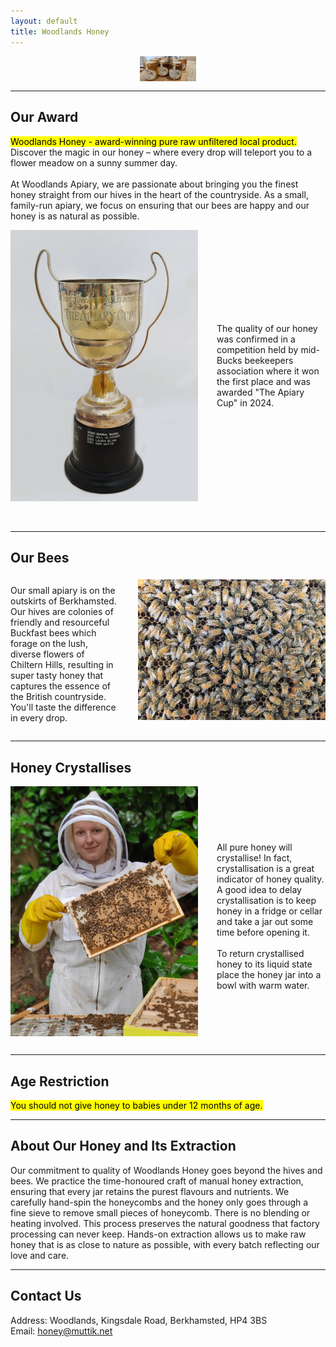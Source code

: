 ```yaml
---
layout: default
title: Woodlands Honey
---
```

<img src="honeyjars.jpeg" alt="Honey Jars" width="90vw" style="display:block; margin:0 auto 15px auto;">

---

## Our Award
<mark> Woodlands Honey - award-winning pure raw unfiltered local product.</mark>
Discover the magic in our honey – where every drop will teleport you to a flower meadow on a sunny summer day.<br><br>
​At Woodlands Apiary, we are passionate about bringing you the finest honey straight from our hives in the heart of the countryside. As a small, family-run apiary,
we focus on ensuring that our bees are happy and our honey is as natural as possible.<br>
<div style="display:flex; align-items:center;">
  <img src="theapiarycup.jpeg" alt="Apiary Cup" width="300" style="float:left; margin-right:15px;">
  <p style="margin-left:15px;">
  The quality of our honey was confirmed in a competition held by mid-Bucks beekeepers association where it won the first place and was awarded "The Apiary Cup" in 2024.<br>
  </p>
</div>
<br><br>

---

## Our Bees
<div style="display:flex; align-items:center;">
  <p style="margin-right:15px;">
  Our small apiary is on the outskirts of Berkhamsted. Our hives are colonies of friendly and resourceful Buckfast bees which forage on the lush, 
  diverse flowers of Chiltern Hills, resulting in super tasty honey that captures the essence of the British countryside. You'll taste the difference in every drop.<br>
  </p>
  <img src="manybees.jpeg" alt="Many bees" width="300" style="float:right; margin-left:15px; margin-bottom: 15px;">
</div>

---

## Honey Crystallises
<div style="display:flex; align-items:center;">
  <img src="greatframe.jpeg" alt="Great Frame" width="300" style="float:left; margin-right:15px; margin-bottom: 15px;">
  <p style="margin-left:15px;">
  All pure honey will crystallise! In fact, crystallisation is a great indicator of honey quality. 
  A good idea to delay crystallisation is to keep honey in a fridge or cellar and take a jar out some time before 
  opening it.<br><br>To return crystallised honey to its liquid state place the honey jar into a bowl with warm water.
  </p>
</div>

---

## Age Restriction
<mark>You should not give honey to babies under 12 months of age.​​</mark>

---
  
## About Our Honey and Its Extraction
Our commitment to quality of Woodlands Honey goes beyond the hives and bees. We practice the time-honoured craft of manual honey extraction, ensuring that every
jar retains the purest flavours and nutrients. We carefully hand-spin the honeycombs and the honey only goes through a fine sieve to remove small pieces of honeycomb.
There is no blending or heating involved. This process preserves the natural goodness that factory processing can never keep. Hands-on extraction allows us to make
raw honey that is as close to nature as possible, with every batch reflecting our love and care.<br>

---

## Contact Us
Address: Woodlands, Kingsdale Road, Berkhamsted, HP4 3BS<br>
Email: honey@muttik.net
